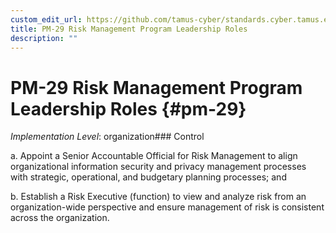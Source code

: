 ```yaml
---
custom_edit_url: https://github.com/tamus-cyber/standards.cyber.tamus.edu/tree/main/static/content/tamus.edu/TAMUS_profile.xml
title: PM-29 Risk Management Program Leadership Roles
description: ""
---
```


# PM-29 Risk Management Program Leadership Roles {#pm-29}

_Implementation Level_: organization### Control

a. Appoint a Senior Accountable Official for Risk Management to align organizational information security and privacy management processes with strategic, operational, and budgetary planning processes; and

b. Establish a Risk Executive (function) to view and analyze risk from an organization-wide perspective and ensure management of risk is consistent across the organization.

